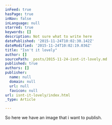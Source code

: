 ```yaml
---
inFeed: true
hasPage: true
inNav: false
inLanguage: null
starred: true
keywords: []
description: Not sure what to write here
datePublished: '2015-11-24T10:02:30.142Z'
dateModified: '2015-11-24T10:02:19.036Z'
title: "Isn't it lovely"
author: []
sourcePath: _posts/2015-11-24-isnt-it-lovely.md
published: true
authors: []
publisher:
  name: null
  domain: null
  url: null
  favicon: null
url: isnt-it-lovely/index.html
_type: Article

---
```

So here we have an image that i want to publish.